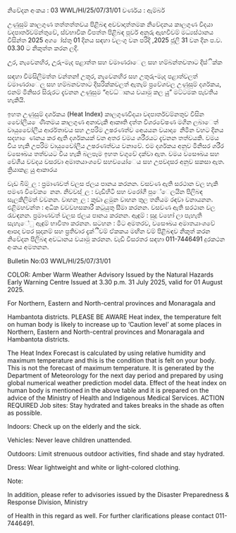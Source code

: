 නිවේදන අංකය : 03 WWL/HI/25/07/31/01 වර්ණය : ඇම්බර්

උණුසුම් කාලගුණ තත්තත්තවය පිළිබඳ අවවාදාත්තමක නිවේදනය කාලගුණ විදයා වදපාර්තවම්න්තුවේ, ස්වභාවික විපත්ත පිළිබඳ පූර්ව අනුරු ඇඟවීවම් මධ්‍යස්ථානය විසින්ත 2025 අග ෝස්තු 01 දිනය සඳහා වලංගු වන පරිදි ,2025 ජූලි 31 වන දින ප.ව. 03.30 ට නිකුත්ත කරන ලදි.

උුර, නැවෙනහිර, උුරු-මැද පළාත්ත සහ වමාණරාෙල සහ හම්බන්තවතාට දිස්ික්ක

සඳහා විමසිලිමත්ත වන්තන! උතුර, නැවෙනහිර සහ උතුරු-මැද පළාත්වලත් වමාණරාෙල සහ හම්බනවතාට දිසරික්කවලත් ඇතැම් ප්‍රවේශවල උණුසුම් දර්ශකය, එනම් මිනිසර සිරුරට දැවනන උණුසුම “අවධ්‍ානය වයාමු කල යුු” මට්ටමක පැවතිය හැකියි.

ඉහත උණුසුම් දර්ශකය (Heat Index) කාලගුණවිදයා වදපාර්තවම්නතුව විසින වෙෝලීය ෙණිතමය කාලගුණ අනාවැකි ආකෘති දත්ත විශරවේෂණ මගින ලබාෙත් වායුවෙෝලීය ආර්රතාවය සහ උපරිම උෂරණත්ව අෙයයන වයාදා ෙනිමින වහට දිනය සදහා ෙණනය කර ඇති දර්ශකයක් වන අතර වමය ශරීරයට දැවනන තත්වයකි. වමය විය හැකි උපරිම වායුවෙෝලීය උෂරණත්වය වනාවේ. එම දර්ශකය අනුව මිනිසර ශරීර වසෞඛය තත්වයට විය හැකි බලපෑම ඉහත වගුවේ දක්වා ඇත. වමය වසෞඛය සහ වේශීය වවදය වසරවා අමාතයාංශවේ සහවයෝෙය සහ උපවදසර අනුව සකසා ඇත. ක්‍රියාකළ යුු ආකාරය

වැඩ බිම් ුල : ප්‍රමාණවත් වලස ජලය පානය කරනන. වසවණ ඇති සරථාන වල හැකි පමණ විවේක ෙනන. නිවවස් ුල : වැඩිහිටි සහ වරෝගී පුේෙලයින පිලිබඳ සැලකිලිමත් වවනන. වාහන ුල : කුඩා ළමුන වාහන තුල තනියම රඳවා වනායනන. එළිමහවන්ත : අධික වවවහසකාරී කටුයුතු සීමා කරනන. වසවණ ඇති සරථාන වල රැවඳනන. ප්‍රමාණවත් වලස ජලය පානය කරනන. ඇඳුම් : සුදු වහෝ ලා පැහැති සැහැේු ඇඳුම් භාවිතා කරනන. සටහන : මීට අමතරව, වසෞඛය අමාතයාංශවේ ආපදා වපර සුදානම් සහ ප්‍රතිචාර දැක්ීවම් ඒකකය මඟින වම් පිළිබඳව නිකුත් කරන නිවේදන පිලිබඳ අවධානය වයාමු කරනන. වැඩි විසරතර සඳහා 011-7446491 දුරකථන අංකය අමතනන.

Bulletin No:03 WWL/HI/25/07/31/01

COLOR: Amber Warm Weather Advisory Issued by the Natural Hazards Early Warning Centre Issued at 3.30 p.m. 31 July 2025, valid for 01 August 2025.

For Northern, Eastern and North-central provinces and Monaragala and

Hambantota districts. PLEASE BE AWARE Heat index, the temperature felt on human body is likely to increase up to ‘Caution level’ at some places in Northern, Eastern and North-central provinces and Monaragala and Hambantota districts.

The Heat Index Forecast is calculated by using relative humidity and maximum temperature and this is the condition that is felt on your body. This is not the forecast of maximum temperature. It is generated by the Department of Meteorology for the next day period and prepared by using global numerical weather prediction model data. Effect of the heat index on human body is mentioned in the above table and it is prepared on the advice of the Ministry of Health and Indigenous Medical Services. ACTION REQUIRED Job sites: Stay hydrated and takes breaks in the shade as often as possible.

Indoors: Check up on the elderly and the sick.

Vehicles: Never leave children unattended.

Outdoors: Limit strenuous outdoor activities, find shade and stay hydrated.

Dress: Wear lightweight and white or light-colored clothing.

Note:

In addition, please refer to advisories issued by the Disaster Preparedness & Response Division, Ministry

of Health in this regard as well. For further clarifications please contact 011-7446491.